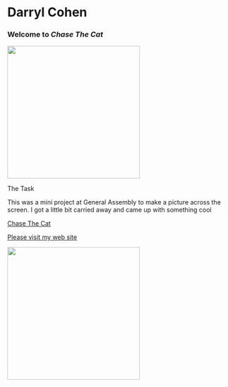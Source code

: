 Darryl Cohen
============

### **Welcome to _Chase The Cat_**

<img src=https://ibin.co/3a6FbFkAOzfu.jpg width="300">

The Task

This was a mini project at General Assembly to make a picture across the screen.
I got a little bit carried away and came up with something cool

[Chase The Cat](https://darrylcohen.github.io/dot_to_dot/)

[Please visit my web site](https://www.darrylcohen.com.au)

<a href="https://www.darrylcohen.com.au"> <img src=https://i.imgur.com/kbAnu4b.jpg width="300"></a>
